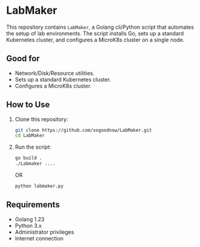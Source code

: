 # LabMaker

This repository contains `LabMaker`, a Golang cli/Python script that automates the setup of lab environments. The script installs Go, sets up a standard Kubernetes cluster, and configures a MicroK8s cluster on a single node.

## Good for

- Network/Disk/Resource utilities.
- Sets up a standard Kubernetes cluster.
- Configures a MicroK8s cluster.

## How to Use

1. Clone this repository:

    ```bash
    git clone https://github.com/xogoodnow/LabMaker.git
    cd LabMaker
    ```

2. Run the script:

    ```bash
    go build .
    ./Labmaker ....
    ```

    OR
    ```bash
    python labmaker.py
    ```

## Requirements

- Golang 1.23
- Python 3.x
- Administrator privileges
- Internet connection

